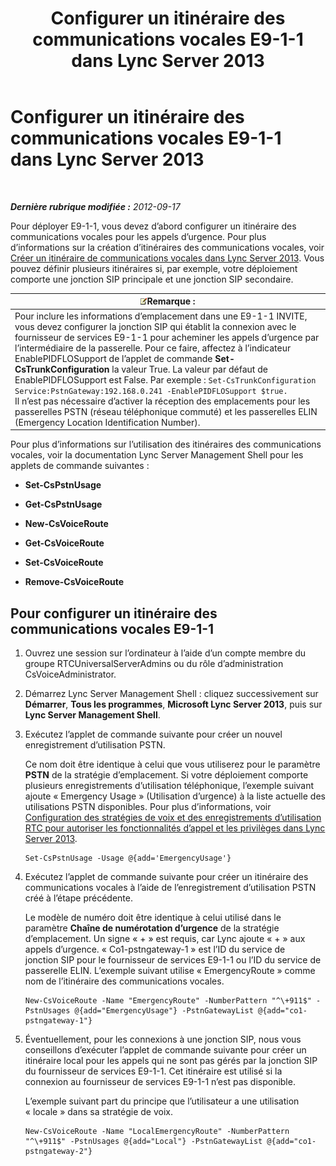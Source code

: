 ﻿---
title: Configurer un itinéraire des communications vocales E9-1-1 dans Lync Server 2013
TOCTitle: Configurer un itinéraire des communications vocales E9-1-1 dans Lync Server 2013
ms:assetid: 6933b840-0e7b-4509-ae43-bc9065677547
ms:mtpsurl: https://technet.microsoft.com/fr-fr/library/Gg398496(v=OCS.15)
ms:contentKeyID: 49297490
ms.date: 05/20/2016
mtps_version: v=OCS.15
ms.translationtype: HT
---

# Configurer un itinéraire des communications vocales E9-1-1 dans Lync Server 2013

 

_**Dernière rubrique modifiée :** 2012-09-17_

Pour déployer E9-1-1, vous devez d’abord configurer un itinéraire des communications vocales pour les appels d’urgence. Pour plus d’informations sur la création d’itinéraires des communications vocales, voir [Créer un itinéraire de communications vocales dans Lync Server 2013](lync-server-2013-create-a-voice-route.md). Vous pouvez définir plusieurs itinéraires si, par exemple, votre déploiement comporte une jonction SIP principale et une jonction SIP secondaire.

<table>
<thead>
<tr class="header">
<th><img src="images/Gg398920.note(OCS.15).gif" title="note" alt="note" />Remarque :</th>
</tr>
</thead>
<tbody>
<tr class="odd">
<td>Pour inclure les informations d’emplacement dans une E9-1-1 INVITE, vous devez configurer la jonction SIP qui établit la connexion avec le fournisseur de services E9-1-1 pour acheminer les appels d’urgence par l’intermédiaire de la passerelle. Pour ce faire, affectez à l’indicateur EnablePIDFLOSupport de l’applet de commande <strong>Set-CsTrunkConfiguration</strong> la valeur True. La valeur par défaut de EnablePIDFLOSupport est False. Par exemple : <code>Set-CsTrunkConfiguration Service:PstnGateway:192.168.0.241 -EnablePIDFLOSupport $true.</code><br />
Il n’est pas nécessaire d’activer la réception des emplacements pour les passerelles PSTN (réseau téléphonique commuté) et les passerelles ELIN (Emergency Location Identification Number).</td>
</tr>
</tbody>
</table>


Pour plus d’informations sur l’utilisation des itinéraires des communications vocales, voir la documentation Lync Server Management Shell pour les applets de commande suivantes :

  - **Set-CsPstnUsage**

  - **Get-CsPstnUsage**

  - **New-CsVoiceRoute**

  - **Get-CsVoiceRoute**

  - **Set-CsVoiceRoute**

  - **Remove-CsVoiceRoute**

## Pour configurer un itinéraire des communications vocales E9-1-1

1.  Ouvrez une session sur l’ordinateur à l’aide d’un compte membre du groupe RTCUniversalServerAdmins ou du rôle d’administration CsVoiceAdministrator.

2.  Démarrez Lync Server Management Shell : cliquez successivement sur **Démarrer**, **Tous les programmes**, **Microsoft Lync Server 2013**, puis sur **Lync Server Management Shell**.

3.  Exécutez l’applet de commande suivante pour créer un nouvel enregistrement d’utilisation PSTN.
    
    Ce nom doit être identique à celui que vous utiliserez pour le paramètre **PSTN** de la stratégie d’emplacement. Si votre déploiement comporte plusieurs enregistrements d’utilisation téléphonique, l’exemple suivant ajoute « Emergency Usage » (Utilisation d’urgence) à la liste actuelle des utilisations PSTN disponibles. Pour plus d’informations, voir [Configuration des stratégies de voix et des enregistrements d’utilisation RTC pour autoriser les fonctionnalités d’appel et les privilèges dans Lync Server 2013](lync-server-2013-configuring-voice-policies-and-pstn-usage-records-to-authorize-calling-features-and-privileges.md).
    
        Set-CsPstnUsage -Usage @{add='EmergencyUsage'}

4.  Exécutez l’applet de commande suivante pour créer un itinéraire des communications vocales à l’aide de l’enregistrement d’utilisation PSTN créé à l’étape précédente.
    
    Le modèle de numéro doit être identique à celui utilisé dans le paramètre **Chaîne de numérotation d’urgence** de la stratégie d’emplacement. Un signe « + » est requis, car Lync ajoute « + » aux appels d’urgence. « Co1-pstngateway-1 » est l’ID du service de jonction SIP pour le fournisseur de services E9-1-1 ou l’ID du service de passerelle ELIN. L’exemple suivant utilise « EmergencyRoute » comme nom de l’itinéraire des communications vocales.
    
        New-CsVoiceRoute -Name "EmergencyRoute" -NumberPattern "^\+911$" -PstnUsages @{add="EmergencyUsage"} -PstnGatewayList @{add="co1-pstngateway-1"}

5.  Éventuellement, pour les connexions à une jonction SIP, nous vous conseillons d’exécuter l’applet de commande suivante pour créer un itinéraire local pour les appels qui ne sont pas gérés par la jonction SIP du fournisseur de services E9-1-1. Cet itinéraire est utilisé si la connexion au fournisseur de services E9-1-1 n’est pas disponible.
    
    L’exemple suivant part du principe que l’utilisateur a une utilisation « locale » dans sa stratégie de voix.
    
        New-CsVoiceRoute -Name "LocalEmergencyRoute" -NumberPattern "^\+911$" -PstnUsages @{add="Local"} -PstnGatewayList @{add="co1-pstngateway-2"}

